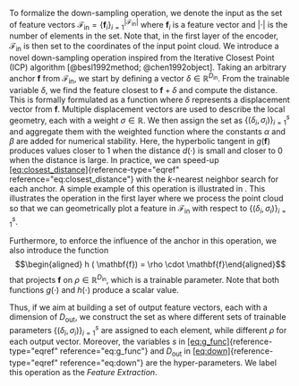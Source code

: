 To formalize the down-sampling operation, we denote the input as the set
of feature vectors
$\mathcal{F}_\text{in}= \{\mathbf{f}_i\}_{i=1}^{|\mathcal{F}_\text{in}|}$
where $\mathbf{f}_i$ is a feature vector and $|\cdot|$ is the number of
elements in the set. Note that, in the first layer of the encoder,
$\mathcal{F}_\text{in}$ is then set to the coordinates of the input
point cloud. We introduce a novel down-sampling operation inspired from
the Iterative Closest Point (ICP)
algorithm [@besl1992method; @chen1992object]. Taking an arbitrary anchor
$\mathbf{f}$ from $\mathcal{F}_\text{in}$, we start by defining a vector
$\delta \in \mathbb{R}^{D_\text{in}}$. From the trainable variable
$\delta$, we find the feature closest to $\mathbf{f}+\delta$ and compute
the distance. This is formally formulated as a function where $\delta$
represents a displacement vector from $\mathbf{f}$. Multiple
displacement vectors are used to describe the local geometry, each with
a weight $\sigma \in \mathbb{R}$. We then assign the set as
$\{(\delta_i, \sigma_i)\}_{i=1}^s$ and aggregate them with the weighted
function where the constants $\alpha$ and $\beta$ are added for
numerical stability. Here, the hyperbolic tangent in $g(\mathbf{f})$
produces values closer to 1 when the distance $d(\cdot)$ is small and
closer to 0 when the distance is large. In practice, we can speed-up
[\[eq:closest_distance\]](#eq:closest_distance){reference-type="eqref"
reference="eq:closest_distance"} with the $k$-nearest neighbor search
for each anchor. A simple example of this operation is illustrated in .
This illustrates the operation in the first layer where we process the
point cloud so that we can geometrically plot a feature in
$\mathcal{F}_\text{in}$ with respect to
$\{(\delta_i, \sigma_i)\}_{i=1}^s$.

Furthermore, to enforce the influence of the anchor in this operation,
we also introduce the function $$\begin{aligned}
h ( \mathbf{f}) = 
\rho \cdot \mathbf{f}\end{aligned}$$ that projects $\mathbf{f}$ on
$\rho \in \mathbb{R}^{D_\text{in}}$, which is a trainable parameter.
Note that both functions $g(\cdot)$ and $h(\cdot)$ produce a scalar
value.

Thus, if we aim at building a set of output feature vectors, each with a
dimension of $D_\text{out}$, we construct the set as where different
sets of trainable parameters $\{(\delta_i,\sigma_i)\}_{i=1}^{s}$ are
assigned to each element, while different $\rho$ for each output vector.
Moreover, the variables $s$ in
[\[eq:g_func\]](#eq:g_func){reference-type="eqref"
reference="eq:g_func"} and $D_\text{out}$ in
[\[eq:down\]](#eq:down){reference-type="eqref" reference="eq:down"} are
the hyper-parameters. We label this operation as the *Feature
Extraction*.
